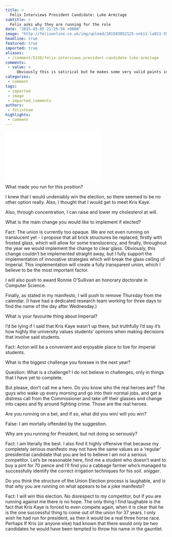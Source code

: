 ```yaml
---
title: >
  Felix Interviews President Candidate: Luke Armitage
subtitle: >
  Felix asks why they are running for the role
date: "2015-03-05 21:25:56 +0000"
image: "http://felixonline.co.uk/img/upload/201503052125-snb11-la911-5518.jpg"
headline: true
featured: true
imported: true
aliases:
 - /comment/5338/felix-interviews-president-candidate-luke-armitage
comments:
 - value: >
     Obviously this is satirical but he makes some very valid points in his own unorthodox manner. Would just like to see him speak seriously once and he definitely be getting my vote.,I concur.,https://www.youtube.com/watch?v=CS4yjfqOkaM Here we go,There is clearly no real choice this year, which is why I am voting RON,Will this do? Ahem <br> <br>https://www.youtube.com/watch?v=CS4yjfqOkaM&amp;index=8&amp;list=PLYMu67m522JSSVLPinDx1c1CZGmvk8CvT,fitflop sale <br>fitflop outlet http://fitflopsau.blogspot.com/,fitflop australia outlet <br>fitflop australia http://fitflopsau.blogspot.com/,christian louboutin wedges canada <br>christian louboutin online http://canadachristianlouboutin.blogspot.com/,christian louboutin boots canada <br>christian louboutin cheapest http://christianlouboutincanadaoutlet.blogspot.com/,buy christian louboutin shoes canada <br>christian louboutin outlet canada http://christianlouboutincanadaoutlet.blogspot.com/,christian louboutin price <br>christian louboutin sale canada http://canadachristianlouboutin.blogspot.com/,chr
categories:
 - comment
tags:
 - imported
 - image
 - imported_comments
authors:
 - felixteam
highlights:
 - comment
---
```


![Screen Shot 2015-03-02 at 17.23.50.png](../inc/timthumb.php?src=/img/upload/201503091457-ps3110-screen-shot-2015-03-02-at-17.23.50.png&w=460px&zc=1&a=t)

What made you run for this position?

I knew that I would undeniably win the election, so there seemed to be no other option really. Also, I thought that I would get to meet Kris Kaye.

Also, through concentration, I can raise and lower my cholesterol at will.

What is the main change you would like to implement if elected?

Fact: The union is currently too opaque. We are not even running on translucent yet - I propose that all brick structures be replaced, firstly with frosted glass, which will allow for some translucency, and finally, throughout the year we would implement the change to clear glass. Obviously, this change couldn’t be implemented straight away, but I fully support the implementation of innovative strategies which will break the glass ceiling of Imperial. This implementation will create a fully transparent union, which I believe to be the most important factor.

I will also push to award Ronnie O’Sullivan an honorary doctorate in Computer Science.

Finally, as stated in my manifesto, I will push to remove Thursday from the calendar. (I have had a dedicated research team working for three days to find the name of the day after Wednesday.)

What is your favourite thing about Imperial?

I’d be lying if I said that Kris Kaye wasn’t up there, but truthfully I’d say it’s how highly the university values students’ opinions when making decisions that involve said students.

Fact: Acton will be a convenient and enjoyable place to live for Imperial students.

What is the biggest challenge you foresee in the next year?

Question: What is a challenge? I do not believe in challenges, only in things that I have yet to complete.

But please, don’t call me a hero. Do you know who the real heroes are? The guys who wake up every morning and go into their normal jobs, and get a distress call from the Commissioner and take off their glasses and change into capes and fly around fighting crime. Those are the real heroes.

Are you running on a bet, and if so, what did you win/ will you win?

False: I am mortally offended by the suggestion.

Why are you running for President, but not doing so seriously?

Fact: I am literally the best. I also find it highly offensive that because my completely serious manifesto may not have the same values as a ‘regular’ presidential candidate that you are led to believe I am not a serious competitor. Let’s be reasonable here, find me a student who doesn’t want to buy a pint for 70 pence and I’ll find you a cabbage farmer who’s managed to successfully identify the correct irrigation techniques for his soil. *snigger*.

Do you think the structure of the Union Election process is laughable, and is that why you are running on what appears to be a joke manifesto?

Fact: I will win this election. No disrespect to my competitor, but if you are running against me there is no hope. The only thing I find laughable is the fact that Kris Kaye is forced to even compete again, when it is clear that he is the one successful thing to come out of the union for 37 years. I only wish he had run for president, as then it would be a real three horse race. Perhaps If Kris (or anyone else) had known that there would only be two candidates he would have been tempted to throw his name in the gauntlet.

